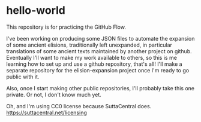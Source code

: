 # hello-world
This repository is for practicing the GitHub Flow.

I've been working on producing some JSON files to automate the expansion of some ancient elisions, traditionally left unexpanded, in particular translations of some ancient texts maintained by another project on github. Eventually I'll want to make my work available to others, so this is me learning how to set up and use a github repository, that's all! I'll make a separate repository for the elision-expansion project once I'm ready to go public with it.

Also, once I start making other public repositories, I'll probably take this one private. Or not, I don't know much yet.

Oh, and I'm using CC0 license because SuttaCentral does. https://suttacentral.net/licensing
